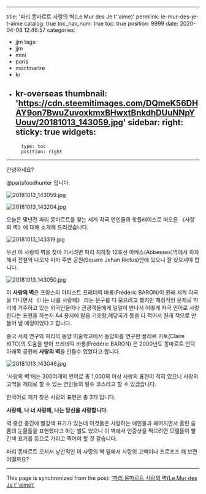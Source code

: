 
---
title: '파리 몽마르트 사랑의 벽(Le Mur des Je t''aime)'
permlink: le-mur-des-je-t-aime
catalog: true
toc_nav_num: true
toc: true
position: 9999
date: 2020-04-08 12:46:57
categories:
- jjm
tags:
- jjm
- mini
- paris
- montmartre
- kr
- kr-overseas
thumbnail: 'https://cdn.steemitimages.com/DQmeK56DHAY9on7BwuZuvoxkmxBHwxtBnkdhDUuNNpYUouv/20181013_143059.jpg'
sidebar:
    right:
        sticky: true
widgets:
    -
        type: toc
        position: right
---


안녕하세요?

@parisfoodhunter 입니다. 

![20181013_143059.jpg](https://cdn.steemitimages.com/DQmeK56DHAY9on7BwuZuvoxkmxBHwxtBnkdhDUuNNpYUouv/20181013_143059.jpg)

![20181013_143204.jpg](https://cdn.steemitimages.com/DQmd3cEnaT6HZvaUaYGJk53wZFP1ACRpN1m2DHZLqyqz94V/20181013_143204.jpg)

오늘은 몇년전  파리 몽마르트를 찾는 세계 각국 연인들의  핫플레이스로 떠오른 《사랑의 벽》에 대해 소개해 드리겠습니다. 

![20181013_143319.jpg](https://cdn.steemitimages.com/DQmVcZB7LS6ZPSDvvPnLj3hERBiSr4CeeKHdCbKG3cy17bW/20181013_143319.jpg)

우선 이 사랑의 벽을 찾아 가시려면 파리 지하철 12호선 아베스(Abbesses)역에서 하차해서 전철역 나오자 마자  주변 공원(Square Jehan Rictus)안에 있으니 잘 찾으셔야 합니다. 

![20181013_143050.jpg](https://cdn.steemitimages.com/DQmNTVPw6K2kVg2mxQtefmKiY6Zz865TFHYnchfxXBb8Sv8/20181013_143050.jpg)

이 **사랑의 벽**은 프랑스의 아티스트 프래데릭 바롱(Frédéric BARON)이 원래 세계 각국을 다니면서 《나는 너를 사랑해》 라는 문구를 다 모으려고 했지만 재정적인 문제로 파리에 거주하고 있는 외국인들이나 관광객들에게 일일이 만나서 어떻게 자국 언어로 사랑한다는 표현을 하는지 A4 용지에 발음 기호랑,해당국가 등을 다 적어서 원래 책으로 만들어 낼 예정이었다고 합니다. 

중국 서체 연구와 파리의 동양 미술학교에서 동양화를 연구한 끌레르 키토(Claire KITO)의 도움을 받아 프레데릭 바롱(Frédéric BARON) 은 2000년도 몽마르트 언덕 아래쪽 공원에 **사랑의 벽**을 만들수 있었다고 합니다.  


![20181013_143046.jpg](https://cdn.steemitimages.com/DQmTCCAZjYwkvmugdW5go8XbjV5ssBQY2G4c1Gs8Mp4Ndj5/20181013_143046.jpg)

'사랑의 벽'에는 300여개의 언어로 총 1,000회 이상
사랑의 표현이 적혀 있으니 사랑의 고백을 제대로 할 수 있는 연인들의 필수 코스라고 할 수 있겠습니다. 

한국어로 제가 찾은 사랑의 표현은 총 3개 입니다.

**사랑해, 나 너 사랑해, 나는 당신을 사랑합니다.**

벽 중간 중간에 빨강색 표기가 있는데  이것들은 사랑하는 애인들과 헤어지면서 흘린 슬픔의 눈물들을 표현했다고 하는 썰도 있으니 이 벽에서 인증샷을 찍으려면 모델들이 빨간색 표기를 등으로 가리고 찍어야 할 것 같습니다. 


파리 몽마르트 오셔서 낭만적인 이 사랑의 벽 앞에서 
사랑의 고백이나  프로포즈 해 보면 어떨까요?

- - -

This page is synchronized from the post: ['파리 몽마르트 사랑의 벽(Le Mur des Je t''aime)'](https://steemit.com/@parisfoodhunter/le-mur-des-je-t-aime)
